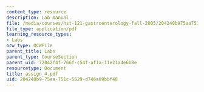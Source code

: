 ```yaml
---
content_type: resource
description: Lab manual.
file: /media/courses/hst-121-gastroenterology-fall-2005/204240b975aa751c5629d746a89bbf48_assign_4.pdf
file_type: application/pdf
learning_resource_types:
- Labs
ocw_type: OCWFile
parent_title: Labs
parent_type: CourseSection
parent_uid: 72042f4f-766f-c54f-af1a-11e21a4e6b8e
resourcetype: Document
title: assign_4.pdf
uid: 204240b9-75aa-751c-5629-d746a89bbf48
---
```

